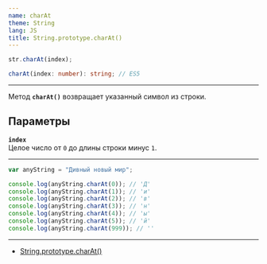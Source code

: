 ```yaml
---
name: charAt
theme: String
lang: JS
title: String.prototype.charAt()
---
```


```js
str.charAt(index);
```

```ts
charAt(index: number): string; // ES5
```

---

Метод **`charAt()`** возвращает указанный символ из строки.

## Параметры

**`index`**<br />
Целое число от `0` до длины строки минус `1`.

---

```js
var anyString = "Дивный новый мир";

console.log(anyString.charAt(0)); // 'Д'
console.log(anyString.charAt(1)); // 'и'
console.log(anyString.charAt(2)); // 'в'
console.log(anyString.charAt(3)); // 'н'
console.log(anyString.charAt(4)); // 'ы'
console.log(anyString.charAt(5)); // 'й'
console.log(anyString.charAt(999)); // ''
```

---

- [String.prototype.charAt()](https://developer.mozilla.org/ru/docs/Web/JavaScript/Reference/Global_Objects/String/charAt)
